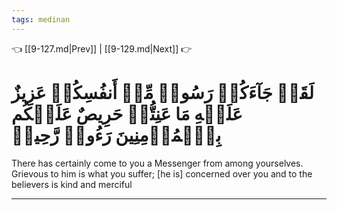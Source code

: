 ```yaml
---
tags: medinan
---
```


👈 [[9-127.md|Prev]] | [[9-129.md|Next]] 👉

# لَقَدۡ جَآءَكُمۡ رَسُولٞ مِّنۡ أَنفُسِكُمۡ عَزِيزٌ عَلَيۡهِ مَا عَنِتُّمۡ حَرِيصٌ عَلَيۡكُم بِٱلۡمُؤۡمِنِينَ رَءُوفٞ رَّحِيمٞ

There has certainly come to you a Messenger from among yourselves. Grievous to him is what you suffer; [he is] concerned over you and to the believers is kind and merciful

---

